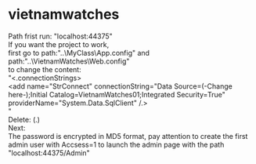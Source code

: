 # vietnamwatches
Path frist run: "localhost:44375"<br />
If you want the project to work,<br />
first go to path:"..\MyClass\App.config" and path:"..\VietnamWatches\Web.config"<br />
to change the content:<br />
"<.connectionStrings><br />
		<add name="StrConnect" connectionString="Data Source=(-Change here-);Initial Catalog=VietnamWatches01;Integrated Security=True" providerName="System.Data.SqlClient" /.><br />
	</connectionStrings>"<br />
	Delete: (.)<br />
Next:<br />
The password is encrypted in MD5 format, pay attention to create the first admin user with Accsess=1 to launch the admin page with the path "localhost:44375/Admin"<br />
